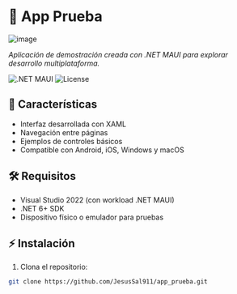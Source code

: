 # 📱 App Prueba

![image](https://github.com/user-attachments/assets/e04dc957-a461-4128-850a-3eb66a635942)


*Aplicación de demostración creada con .NET MAUI para explorar desarrollo multiplataforma.*

![.NET MAUI](https://img.shields.io/badge/.NET%20MAUI-512BD4?logo=.net&logoColor=white)
![License](https://img.shields.io/github/license/JesusSal911/app_prueba?color=blue)

## 🚀 Características
- Interfaz desarrollada con XAML
- Navegación entre páginas
- Ejemplos de controles básicos
- Compatible con Android, iOS, Windows y macOS

## 🛠️ Requisitos
- Visual Studio 2022 (con workload .NET MAUI)
- .NET 6+ SDK
- Dispositivo físico o emulador para pruebas

## ⚡ Instalación
1. Clona el repositorio:
```bash
git clone https://github.com/JesusSal911/app_prueba.git
